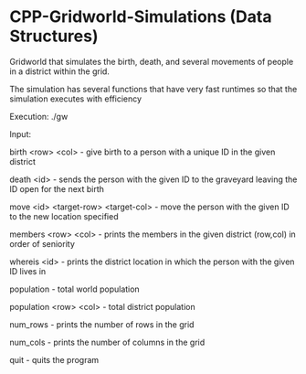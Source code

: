 # CPP-Gridworld-Simulations (Data Structures)
Gridworld that simulates the birth, death, and several movements of people in a district within the grid.

The simulation has several functions that have very fast runtimes so that the simulation executes with efficiency

Execution: ./gw

Input:

  birth \<row> \<col> - give birth to a person with a unique ID in the given district
  
  death \<id> - sends the person with the given ID to the graveyard leaving the ID open for the next birth
  
  move \<id> \<target-row> \<target-col> - move the person with the given ID to the new location specified
  
  members \<row> \<col> - prints the members in the given district (row,col) in order of seniority
  
  whereis \<id> - prints the district location in which the person with the given ID lives in
  
  population - total world population
  
  population \<row> \<col> - total district population
  
  num_rows - prints the number of rows in the grid
  
  num_cols - prints the number of columns in the grid
  
  quit - quits the program
